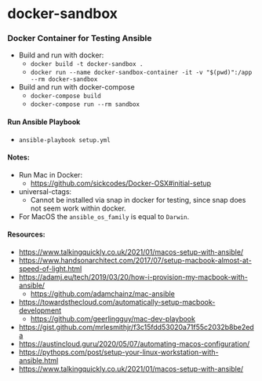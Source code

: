 # docker-sandbox

### Docker Container for Testing Ansible
* Build and run with docker:
  * `docker build -t docker-sandbox .`
  * `docker run --name docker-sandbox-container -it -v "$(pwd)":/app --rm docker-sandbox`
* Build and run with docker-compose
  * `docker-compose build`
  * `docker-compose run --rm sandbox`

#### Run Ansible Playbook
* `ansible-playbook setup.yml`

#### Notes:
* Run Mac in Docker: 
  * https://github.com/sickcodes/Docker-OSX#initial-setup
* universal-ctags:
  * Cannot be installed via snap in docker for testing, since snap does not seem work within docker.
* For MacOS the `ansible_os_family` is equal to `Darwin`.

#### Resources:
* https://www.talkingquickly.co.uk/2021/01/macos-setup-with-ansible/
* https://www.handsonarchitect.com/2017/07/setup-macbook-almost-at-speed-of-light.html
* https://adamj.eu/tech/2019/03/20/how-i-provision-my-macbook-with-ansible/
  * https://github.com/adamchainz/mac-ansible
* https://towardsthecloud.com/automatically-setup-macbook-development 
  * https://github.com/geerlingguy/mac-dev-playbook
* https://gist.github.com/mrlesmithjr/f3c15fdd53020a71f55c2032b8be2eda
* https://austincloud.guru/2020/05/07/automating-macos-configuration/
* https://pythops.com/post/setup-your-linux-workstation-with-ansible.html
* https://www.talkingquickly.co.uk/2021/01/macos-setup-with-ansible/